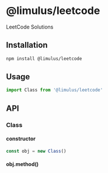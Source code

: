 # @limulus/leetcode

LeetCode Solutions

## Installation

```sh
npm install @limulus/leetcode
```

## Usage

```javascript
import Class from '@limulus/leetcode'
```

## API

### Class

#### constructor

```javascript
const obj = new Class()
```

#### obj.method()

